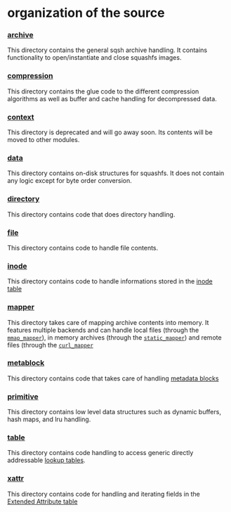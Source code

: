 # organization of the source

### [archive](./archive)

This directory contains the general sqsh archive handling. It contains 
functionality to open/instantiate and close squashfs images.

### [compression](./compression)

This directory contains the glue code to the different compression algorithms
as well as buffer and cache handling for decompressed data.

### [context](./context)

This directory is deprecated and will go away soon. Its contents will be moved
to other modules.

### [data](./data)

This directory contains on-disk structures for squashfs. It does not contain 
any logic except for byte order conversion.

### [directory](./directory)

This directory contains code that does directory handling.

### [file](./file)

This directory contains code to handle file contents.

### [inode](./inode)

This directory contains code to handle informations stored in the
[inode table](https://dr-emann.github.io/squashfs/squashfs.html#_inode_table)

### [mapper](./mapper)

This directory takes care of mapping archive contents into memory.
It features multiple backends and can handle local files (through the
[`mmap_mapper`](./mapper/mmap_mapper.c)), in memory archives (through
the [`static_mapper`](./mapper/static_mapper.c)) and remote files (through
the [`curl_mapper`](./mapper/curl_mapper.c)

### [metablock](./metablock)

This directory contains code that takes care of handling
[metadata blocks](https://dr-emann.github.io/squashfs/squashfs.html#_packing_metadata)

### [primitive](./primitive)

This directory contains low level data structures such as dynamic buffers,
hash maps, and lru handling.

### [table](./table)

This directory contains code handling to access generic directly addressable
[lookup tables](https://dr-emann.github.io/squashfs/squashfs.html#_storing_lookup_tables).

### [xattr](./xattr)

This directory contains code for handling and iterating fields in the
[Extended Attribute table](https://dr-emann.github.io/squashfs/squashfs.html#_xattr_table)
